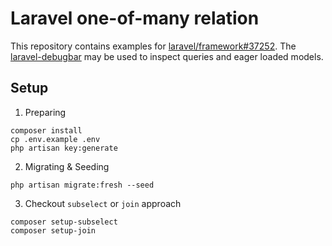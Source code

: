 # Laravel one-of-many relation

This repository contains examples for [laravel/framework#37252](https://github.com/laravel/framework/pull/37252). The [laravel-debugbar](https://github.com/barryvdh/laravel-debugbar) may be used to inspect queries and eager loaded models.

## Setup

1. Preparing

```shell
composer install
cp .env.example .env
php artisan key:generate
```

2. Migrating & Seeding

```shell
php artisan migrate:fresh --seed
```

3. Checkout `subselect` or `join` approach

```shell
composer setup-subselect
composer setup-join
```

